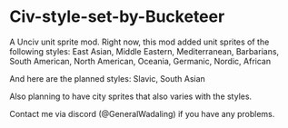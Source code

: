 # Civ-style-set-by-Bucketeer
A Unciv unit sprite mod.
Right now, this mod added unit sprites of the following styles:
East Asian,
Middle Eastern,
Mediterranean,
Barbarians,
South American,
North American,
Oceania,
Germanic,
Nordic,
African




And here are the planned styles:
Slavic,
South Asian



Also planning to have city sprites that also varies with the styles.



Contact me via discord (@GeneralWadaling) if you have any problems.
